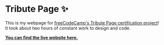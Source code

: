 # Tribute Page ✨

This is my webpage for [freeCodeCamp's Tribute Page certification project](https://www.freecodecamp.org/learn/2022/responsive-web-design/build-a-tribute-page-project/build-a-tribute-page)! It took about two hours of constant work to design and code.

**[You can find the live website here.](https://firebreather65.github.io/fcc-tribute-page/)**